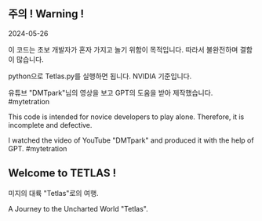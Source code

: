 ## 주의 ! Warning !
2024-05-26

이 코드는 초보 개발자가 혼자 가지고 놀기 위함이 목적입니다.
따라서 불완전하며 결함이 많습니다.  

python으로 Tetlas.py를 실행하면 됩니다. NVIDIA 기준입니다.

유튜브 "DMTpark"님의 영상을 보고 GPT의 도움을 받아 제작했습니다. #mytetration

This code is intended for novice developers to play alone.
Therefore, it is incomplete and defective.

I watched the video of YouTube "DMTpark" and produced it with the help of GPT. #mytetration

## Welcome to TETLAS !

미지의 대륙 "Tetlas"로의 여행.

A Journey to the Uncharted World "Tetlas".



